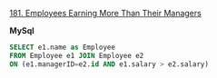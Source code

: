 [181. Employees Earning More Than Their Managers](https://leetcode.com/problems/employees-earning-more-than-their-managers/description/)

**MySql**
```sql
SELECT e1.name as Employee
FROM Employee e1 JOIN Employee e2
ON (e1.managerID=e2.id AND e1.salary > e2.salary)
```